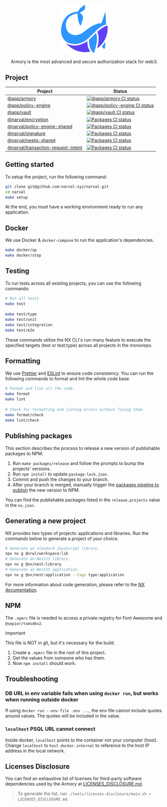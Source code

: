 <p align="center">
  <a href="https://www.narval.xyz/" target="blank"><img src="./resource/narval_logo.png" width="150" alt="Narval logo" /></a>
</p>
<p align="center">Armory is the most advanced and secure authorization stack for web3.</p>

## Project

| Project                                                                               | Status                                                                                                                                                                                                                                                 |
| ------------------------------------------------------------------------------------- | ------------------------------------------------------------------------------------------------------------------------------------------------------------------------------------------------------------------------------------------------------ |
| [@app/armory](./apps/armory/README.md)                                                | <a href="https://github.com/narval-xyz/narval/actions/workflows/armory.yml" target="_blank"><img src="https://github.com/narval-xyz/narval/actions/workflows/armory.yml/badge.svg?branch=main" alt="@app/armory CI status" /></a>                      |
| [@app/policy-engine](./apps/policy-engine/README.md)                                  | <a href="https://github.com/narval-xyz/narval/actions/workflows/policy-engine.yml" target="_blank"><img src="https://github.com/narval-xyz/narval/actions/workflows/policy-engine.yml/badge.svg?branch=main" alt="@app/policy-engine CI status" /></a> |
| [@app/vault](./apps/vault/README.md)                                                  | <a href="https://github.com/narval-xyz/armory/actions/workflows/vault.yml" target="_blank"><img src="https://github.com/narval-xyz/armory/actions/workflows/vault.yml/badge.svg" alt="@app/vault CI status" /></a>                                     |
| [@narval/encryption](./packages/encryption/README.md)                                 | <a href="https://github.com/narval-xyz/armory/actions/workflows/packages.yml" target="_blank"><img src="https://github.com/narval-xyz/armory/actions/workflows/packages.yml/badge.svg?branch=main" alt="Packages CI status" /></a>                     |
| [@narval/policy-engine-shared](./packages/policy-engine-shared/README.md)             | <a href="https://github.com/narval-xyz/armory/actions/workflows/packages.yml" target="_blank"><img src="https://github.com/narval-xyz/armory/actions/workflows/packages.yml/badge.svg?branch=main" alt="Packages CI status" /></a>                     |
| [@narval/signature](./packages/signature/README.md)                                   | <a href="https://github.com/narval-xyz/armory/actions/workflows/packages.yml" target="_blank"><img src="https://github.com/narval-xyz/armory/actions/workflows/packages.yml/badge.svg?branch=main" alt="Packages CI status" /></a>                     |
| [@narval/nestjs-shared](./packages/nestjs-shared/README.md)                           | <a href="https://github.com/narval-xyz/armory/actions/workflows/packages.yml" target="_blank"><img src="https://github.com/narval-xyz/armory/actions/workflows/packages.yml/badge.svg?branch=main" alt="Packages CI status" /></a>                     |
| [@narval/transaction-request-intent](./packages/transaction-request-intent/README.md) | <a href="https://github.com/narval-xyz/armory/actions/workflows/packages.yml" target="_blank"><img src="https://github.com/narval-xyz/armory/actions/workflows/packages.yml/badge.svg?branch=main" alt="Packages CI status" /></a>                     |

## Getting started

To setup the project, run the following command:

```bash
git clone git@github.com:narval-xyz/narval.git
cd narval
make setup
```

At the end, you must have a working environment ready to run any application.

## Docker

We use Docker & `docker-compose` to run the application's dependencies.

```bash
make docker/up
make docker/stop
```

## Testing

To run tests across all existing projects, you can use the following commands:

```bash
# Run all tests
make test

make test/type
make test/unit
make test/integration
make test/e2e
```

These commands utilize the NX CLI's run-many feature to execute the specified
targets (test or test:type) across all projects in the monorepo.

## Formatting

We use [Prettier](https://prettier.io/) and [ESLint](https://eslint.org/) to
ensure code consistency. You can run the following commands to format and lint
the whole code base.

```bash
# Format and lint all the code.
make format
make lint

# Check for formatting and linting errors without fixing them.
make format/check
make lint/check
```

## Publishing packages

This section describes the process to release a new version of publishable
packages to NPM.

1. Run `make packages/release` and follow the prompts to bump the
   projects' versions.
1. Run `npm install` to update `package-lock.json`.
1. Commit and push the changes to your branch.
1. After your branch is merged, manually trigger the [packages pipeline to
   publish](https://github.com/narval-xyz/armory/actions/workflows/packages-publish.yml)
   the new version to NPM.

You can find the publishable packages listed in the `release.projects` value in
the `nx.json`.

## Generating a new project

NX provides two types of projects: applications and libraries. Run the commands
below to generate a project of your choice.

```bash
# Generate an standard JavaScript library.
npx nx g @nrwl/workspace:lib
# Generate an NestJS library.
npx nx g @nx/nest:library
# Generate an NestJS application.
npx nx g @nx/nest:application --tags type:application
```

For more information about code generation, please refer to the [NX
documentation](https://nx.dev/nx-api/nx).

## NPM

The `.npmrc` file is needed to access a private registry for Font Awesome and
`@sepior/tsmsdkv2`.

> [!IMPORTANT]
> This file is NOT in git, but it's necessary for the build.

1. Create a `.npmrc` file in the root of this project.
1. Get the values from someone who has them.
1. Now `npm install` should work.

## Troubleshooting

### DB URL in env variable fails when using `docker run`, but works when running outside docker

If using `docker run --env-file .env ...`, the env file cannot include quotes
around values. The quotes will be included in the value.

### `localhost` PSQL URL cannot connect

Inside docker, `localhost` points to the container not your computer (host).
Change `localhost` to `host.docker.internal` to reference to the host IP
address in the local network.

## Licenses Disclosure

You can find an exhaustive list of licenses for third-party software
dependencies used by the Armory at
[LICENSES_DISCLOSURE.md](./LICENSES_DISCLOSURE.md).

> To generate the list, run `./tools/licenses-disclosure/main.sh >
> LICENSES_DISCLOSURE.md`.
